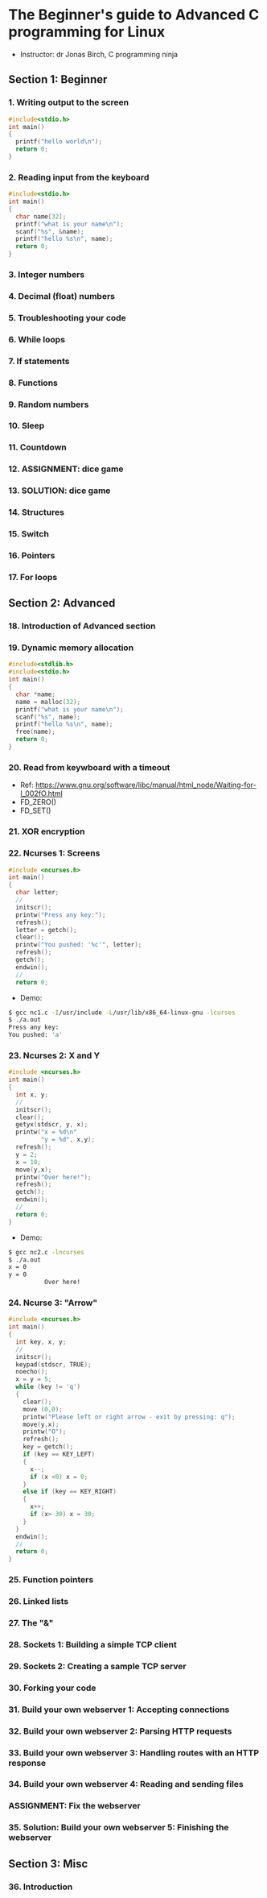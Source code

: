 # The Beginner's guide to Advanced C programming for Linux
- Instructor: dr Jonas Birch, C programming ninja

## Section 1: Beginner

### 1. Writing output to the screen
```c
#include<stdio.h>
int main() 
{
  printf("hello world\n");  
  return 0;
}
```

### 2. Reading input from the keyboard
```c
#include<stdio.h>
int main() 
{
  char name[32];
  printf("what is your name\n");
  scanf("%s", &name);
  printf("hello %s\n", name);  
  return 0;
}
```

### 3. Integer numbers

### 4. Decimal (float) numbers

### 5. Troubleshooting your code

### 6. While loops

### 7. If statements

### 8. Functions

### 9. Random numbers

### 10. Sleep

### 11. Countdown

### 12. ASSIGNMENT: dice game

### 13. SOLUTION: dice game

### 14. Structures

### 15. Switch

### 16. Pointers

### 17. For loops

## Section 2: Advanced

### 18. Introduction of Advanced section

### 19. Dynamic memory allocation
```c
#include<stdlib.h>
#include<stdio.h>
int main() 
{
  char *name;
  name = malloc(32);
  printf("what is your name\n");
  scanf("%s", name);
  printf("hello %s\n", name);  
  free(name);
  return 0;
}
```

### 20. Read from keywboard with a timeout
- Ref: https://www.gnu.org/software/libc/manual/html_node/Waiting-for-I_002fO.html
- FD_ZERO()
- FD_SET()

### 21. XOR encryption

### 22. Ncurses 1: Screens
```c
#include <ncurses.h>
int main() 
{
  char letter;
  //
  initscr();
  printw("Press any key:");
  refresh();
  letter = getch();
  clear();
  printw("You pushed: '%c'", letter);
  refresh();
  getch();
  endwin();
  //
  return 0;
```
- Demo:
```bash
$ gcc nc1.c -I/usr/include -L/usr/lib/x86_64-linux-gnu -lcurses
$ ./a.out 
Press any key:
You pushed: 'a'
```

### 23. Ncurses 2: X and Y
```c
#include <ncurses.h>
int main() 
{
  int x, y;
  //
  initscr();
  clear();
  getyx(stdscr, y, x);
  printw("x = %d\n"
         "y = %d", x,y);
  refresh();
  y = 2;
  x = 10;
  move(y,x);
  printw("Over here!");
  refresh();
  getch();
  endwin();
  //
  return 0;
}
```
- Demo:
```bash
$ gcc nc2.c -lncurses
$ ./a.out
x = 0
y = 0
          Over here!
```

### 24. Ncurse 3: "Arrow"
```c
#include <ncurses.h>
int main() 
{
  int key, x, y;
  //
  initscr();
  keypad(stdscr, TRUE);
  noecho();
  x = y = 5;
  while (key != 'q') 
  {
    clear();
    move (0,0);
    printw("Please left or right arrow - exit by pressing: q");
    move(y,x);
    printw("O");
    refresh();
    key = getch();
    if (key == KEY_LEFT)
    {
      x--;
      if (x <0) x = 0;
    }
    else if (key == KEY_RIGHT)
    { 
      x++;
      if (x> 30) x = 30;
    }
  }
  endwin();
  //
  return 0;
}
```

### 25. Function pointers

### 26. Linked lists

### 27. The "&"

### 28. Sockets 1: Building a simple TCP client

### 29. Sockets 2: Creating a sample TCP server

### 30. Forking your code

### 31. Build your own webserver 1: Accepting connections

### 32. Build your own webserver 2: Parsing HTTP requests

### 33. Build your own webserver 3: Handling routes with an HTTP response

### 34. Build your own webserver 4: Reading and sending files

### ASSIGNMENT: Fix the webserver

### 35. Solution: Build your own webserver 5: Finishing the webserver

## Section 3: Misc

### 36. Introduction

